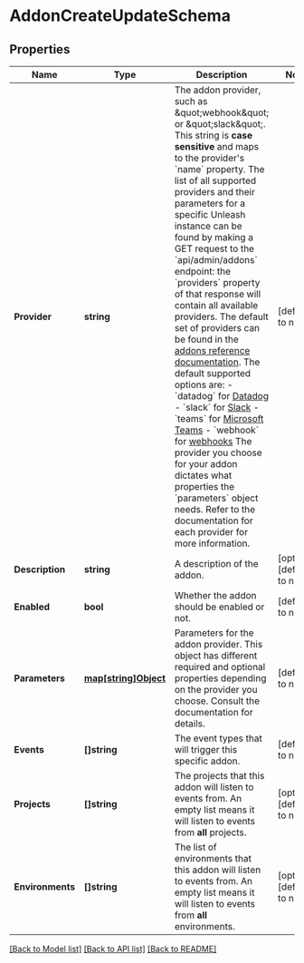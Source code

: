 # AddonCreateUpdateSchema

## Properties
Name | Type | Description | Notes
------------ | ------------- | ------------- | -------------
**Provider** | **string** | The addon provider, such as \&quot;webhook\&quot; or \&quot;slack\&quot;. This string is **case sensitive** and maps to the provider&#x27;s &#x60;name&#x60; property.  The list of all supported providers and their parameters for a specific Unleash instance can be found by making a GET request to the &#x60;api/admin/addons&#x60; endpoint: the &#x60;providers&#x60; property of that response will contain all available providers.  The default set of providers can be found in the [addons reference documentation](https://docs.getunleash.io/reference/addons). The default supported options are: - &#x60;datadog&#x60; for [Datadog](https://docs.getunleash.io/reference/addons/datadog) - &#x60;slack&#x60; for [Slack](https://docs.getunleash.io/reference/addons/slack) - &#x60;teams&#x60; for [Microsoft Teams](https://docs.getunleash.io/reference/addons/teams) - &#x60;webhook&#x60; for [webhooks](https://docs.getunleash.io/reference/addons/webhook)  The provider you choose for your addon dictates what properties the &#x60;parameters&#x60; object needs. Refer to the documentation for each provider for more information.  | [default to null]
**Description** | **string** | A description of the addon. | [optional] [default to null]
**Enabled** | **bool** | Whether the addon should be enabled or not. | [default to null]
**Parameters** | [**map[string]Object**](.md) | Parameters for the addon provider. This object has different required and optional properties depending on the provider you choose. Consult the documentation for details. | [default to null]
**Events** | **[]string** | The event types that will trigger this specific addon. | [default to null]
**Projects** | **[]string** | The projects that this addon will listen to events from. An empty list means it will listen to events from **all** projects. | [optional] [default to null]
**Environments** | **[]string** | The list of environments that this addon will listen to events from. An empty list means it will listen to events from **all** environments. | [optional] [default to null]

[[Back to Model list]](../README.md#documentation-for-models) [[Back to API list]](../README.md#documentation-for-api-endpoints) [[Back to README]](../README.md)


